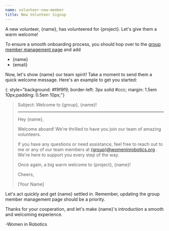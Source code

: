 ```yaml
---
name: volunteer-new-member
title: New Volunteer Signup
---
```


 A new volunteer, {name}, has volunteered for {project}. Let's give them a warm welcome!

To ensure a smooth onboarding process, you should hop over to the [group member management page](https://groups.google.com/a/womeninrobotics.org/g/{group}/members) and add

* {name}
* {email}

Now, let's show {name} our team spirit! Take a moment to send them a quick welcome message. Here's an example to get you started:

{: style="background: #f9f9f9; border-left: 3px solid #ccc; margin: 1.5em 10px;padding: 0.5em 10px;"}
> Subject: Welcome to {group}, {name}!
>
> ---
>
> Hey {name},
>
> Welcome aboard! We're thrilled to have you join our team of amazing volunteers.
>
> If you have any questions or need assistance, feel free to reach out to me or any of our team members at [{group}@womeninrobotics.org](mailto:{group}@womeninrobotics.org) . We're here to support you every step of the way.
>
> Once again, a big warm welcome to {project}, {name}!
>
> Cheers,
>
> [Your Name]

Let's act quickly and get {name} settled in. Remember, updating the group member management page should be a priority.

Thanks for your cooperation, and let's make {name}'s introduction a smooth and welcoming experience.

-Women in Robotics
